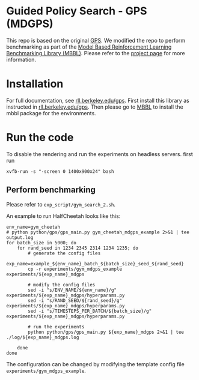 # Guided Policy Search - GPS (MDGPS)
This repo is based on the original [GPS](https://github.com/cbfinn/gps).
We modified the repo to perform benchmarking as part of the [Model Based Reinforcement Learning Benchmarking Library (MBBL)](https://github.com/WilsonWangTHU/mbbl).
Please refer to the [project page](http://www.cs.toronto.edu/~tingwuwang/mbrl.html) for more information.

# Installation
For full documentation, see [rll.berkeley.edu/gps](http://rll.berkeley.edu/gps).
First install this library as instructed in [rll.berkeley.edu/gps](http://rll.berkeley.edu/gps).
Then please go to [MBBL](https://github.com/WilsonWangTHU/mbbl) to install the mbbl package for the environments.

# Run the code

To disable the rendering and run the experiments on headless servers. first run
```
xvfb-run -s "-screen 0 1400x900x24" bash
```

## Perform benchmarking

Please refer to `exp_script/gym_search_2.sh`.

An example to run HalfCheetah looks like this:
```
env_name=gym_cheetah
# python python/gps/gps_main.py gym_cheetah_mdgps_example 2>&1 | tee output.log
for batch_size in 5000; do
    for rand_seed in 1234 2345 2314 1234 1235; do
        # generate the config files
        exp_name=example_${env_name}_batch_${batch_size}_seed_${rand_seed}
        cp -r experiments/gym_mdgps_example experiments/${exp_name}_mdgps

        # modify the config files
        sed -i "s/ENV_NAME/${env_name}/g" experiments/${exp_name}_mdgps/hyperparams.py
        sed -i "s/RAND_SEED/${rand_seed}/g" experiments/${exp_name}_mdgps/hyperparams.py
        sed -i "s/TIMESTEPS_PER_BATCH/${batch_size}/g" experiments/${exp_name}_mdgps/hyperparams.py

        # run the experiments
        python python/gps/gps_main.py ${exp_name}_mdgps 2>&1 | tee ./log/${exp_name}_mdgps.log

    done
done
```

The configuration can be changed by modifying the template config file `experiments/gym_mdgps_example`.
